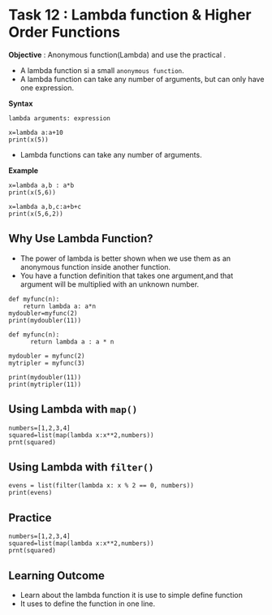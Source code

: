 # **Task 12 : Lambda function & Higher Order Functions**

**Objective** : Anonymous function(Lambda) and use the practical .

- A lambda function si a small `anonymous function`.
- A lambda function can take any number of arguments, but can only have one expression.

**Syntax**

```
lambda arguments: expression

```

```
x=lambda a:a+10
print(x(5))
```

- Lambda functions can take any number of arguments.

**Example**

```
x=lambda a,b : a*b
print(x(5,6))

```

```
x=lambda a,b,c:a+b+c
print(x(5,6,2))
```

## **Why Use Lambda Function?**

- The power of lambda is better shown when we use them as an anonymous function inside another function.
- You have a function definition that takes one argument,and that argument will be multiplied with an unknown number.

```
def myfunc(n):
    return lambda a: a*n
mydoubler=myfunc(2)
print(mydoubler(11))
```

```
def myfunc(n):
      return lambda a : a * n

mydoubler = myfunc(2)
mytripler = myfunc(3)

print(mydoubler(11))
print(mytripler(11))
```

## Using Lambda with `map()`

```
numbers=[1,2,3,4]
squared=list(map(lambda x:x**2,numbers))
prnt(squared)
```

## Using Lambda with `filter()`

```
evens = list(filter(lambda x: x % 2 == 0, numbers))
print(evens)
```

## **Practice**
```
numbers=[1,2,3,4]
squared=list(map(lambda x:x**2,numbers))
prnt(squared)
```

## Learning Outcome

- Learn about the lambda function it is use to simple define function
- It uses to define the function in one line.
